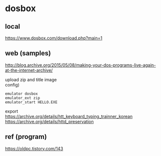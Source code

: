# dosbox  

## local  
https://www.dosbox.com/download.php?main=1  

## web (samples)  

http://blog.archive.org/2015/05/08/making-your-dos-programs-live-again-at-the-internet-archive/  

upload zip and title image  
config)  
```
emulator dosbox
emulator_ext zip
emulator_start HELLO.EXE
```

export  
https://archive.org/details/htt_keyboard_typing_trainner_korean  
https://archive.org/details/httd_preservation  


## ref (program)  
https://oldpc.tistory.com/143  

